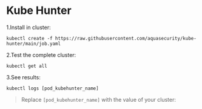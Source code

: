 # Kube Hunter

1.Install in cluster:

``` kubectl create -f https://raw.githubusercontent.com/aquasecurity/kube-hunter/main/job.yaml ```

2.Test the complete cluster:

``` kubectl get all ```

3.See results:

``` kubectl logs [pod_kubehunter_name] ```

> Replace `[pod_kubehunter_name]` with the value of your cluster:
